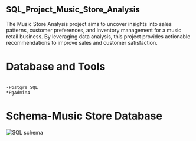 ## SQL_Project_Music_Store_Analysis

The Music Store Analysis project aims to uncover insights into sales patterns, customer preferences, and inventory management for a music retail business. By leveraging data analysis, this project provides actionable recommendations to improve sales and customer satisfaction.


# Database and Tools
  ```
  
  -Postgre SQL
  *PgAdmin4
  ```
# Schema-Music Store Database

![SQL schema](https://github.com/user-attachments/assets/de4c1d49-d48c-4031-8a7d-d28c99de0201)
